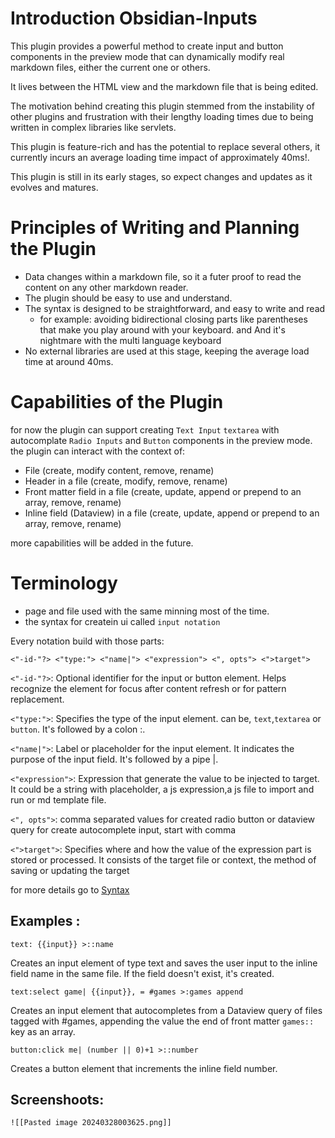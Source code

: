 # Introduction Obsidian-Inputs

This plugin provides a powerful method to create input and button components in the preview mode that can dynamically modify real markdown files, either the current one or others.

It lives between the HTML view and the markdown file that is being edited.

The motivation behind creating this plugin stemmed from the instability of other plugins and frustration with their lengthy loading times due to being written in complex libraries like servlets.

This plugin is feature-rich and has the potential to replace several others, it currently incurs an average loading time impact of approximately 40ms!.

This plugin is still in its early stages, so expect changes and updates as it evolves and matures.

# Principles of Writing and Planning the Plugin

- Data changes within a markdown file, so it a futer proof to read the content on any other markdown reader.
- The plugin should be easy to use and understand.
- The syntax is designed to be straightforward, and easy to write and read
  - for example: avoiding bidirectional closing parts like parentheses that make you play around with your keyboard. and And it's nightmare with the multi language keyboard
- No external libraries are used at this stage, keeping the average load time at around 40ms.

# Capabilities of the Plugin

for now the plugin can support creating `Text Input` `textarea` with autocomplate `Radio Inputs` and `Button` components in the preview mode.
the plugin can interact with the context of:
- File (create, modify content, remove, rename)
- Header in a file (create, modify, remove, rename)
- Front matter field in a file (create, update, append or prepend to an array, remove, rename)
- Inline field (Dataview) in a file (create, update, append or prepend to an array, remove, rename)

more capabilities will be added in the future.


# Terminology
- page and file used with the same minning most of the time.
- the syntax for createin ui called `input notation`

Every notation build with those parts:

`<"-id-"?> <"type:"> <"name|"> <"expression"> <", opts"> <">target">`

`<"-id-"?>`: Optional identifier for the input or button element. Helps recognize the element for focus after content refresh or for pattern replacement.

`<"type:">`: Specifies the type of the input element. can be, `text`,`textarea` or `button`. It's followed by a colon :.

`<"name|">`: Label or placeholder for the input element. It indicates the purpose of the input field. It's followed by a pipe |.

`<"expression">`: Expression that generate the value to be injected to target. It could be a string with placeholder, a js expression,a js file to import and run or md template file.

`<", opts">`: comma separated values for created radio button or dataview query for  create autocomplete input, start with comma     

`<">target">`: Specifies where and how the value of the expression part is stored or processed. It consists of the target file or context, the method of saving or updating the target

for more details go to  [Syntax]()
## Examples : 

`text: {{input}} >::name`  

Creates an input element of type text and saves the user input to the inline field name in the same file. If the field doesn't exist, it's created.

`text:select game| {{input}}, = #games >:games append`

Creates an input element that autocompletes from a Dataview query of files tagged with #games, appending the value the end of front matter `games::` key as an array.

`button:click me| (number || 0)+1 >::number`

Creates a button element that increments the inline field number.

## Screenshoots:
	![[Pasted image 20240328003625.png]]